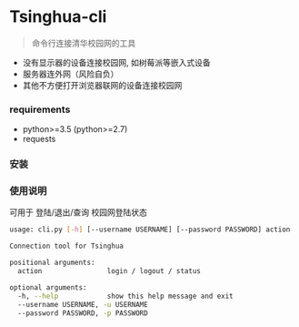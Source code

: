 # Tsinghua-cli
> 命令行连接清华校园网的工具   

* 没有显示器的设备连接校园网, 如树莓派等嵌入式设备
* 服务器连外网（风险自负）
* 其他不方便打开浏览器联网的设备连接校园网  


### requirements
* python>=3.5 (python>=2.7)
* requests
### 安装


### 使用说明  
可用于 登陆/退出/查询 校园网登陆状态  

```bash
usage: cli.py [-h] [--username USERNAME] [--password PASSWORD] action

Connection tool for Tsinghua

positional arguments:
  action                login / logout / status

optional arguments:
  -h, --help            show this help message and exit
  --username USERNAME, -u USERNAME
  --password PASSWORD, -p PASSWORD
```